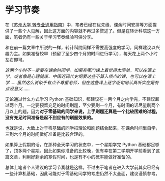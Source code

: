 # 学习节奏

在《[苏州大学 转专业通用指南](https://gaoge011022.gitbook.io/suda-major-change-guide-universal/)》中，笔者已经在优先级、课余时间安排等方面提供了一些个人见解，因此这方面的内容就不再过多赘述了。但是在转计科院这一方面，笔者仍有一些关于学习节奏经验可供分享。

和在前一篇文章中所说的一样，转计科院同样不需要高强度的学习，同样建议以兴趣为主。如果准备较早（预留了至少四个月的时间进行学习），每天花上两个小时左右即可。

_这两个小时不一定要在课余时间学。如果有哪门课上着觉得太简单，可以在课上学。或者像是心理健康、中国近现代史纲要这些不算入绩点的课，也可以在课上学……虽然这么说似乎有点不尊重老师，但在这些课上逐字逐句地认真听实在是有点没意义……_

无论通过什么方式学习 Python 基础知识，都建议在一两个月之内学完，不建议超过两个月。一定要预留充足的时间刷题，至少要刷一个月，有时间的话尽量刷两个月以上的题。因为**对于零基础的同学来说，上手刷题还算是一个比较困难的过程，没有充足时间准备是起不到应有的刷题效果的。**

也就是说，大致上对于零基础的同学把理论和刷题结合起来，在课余时间里自学，三到六个月的时间做好准备是比较合理的。

如果算上假期的话，在那种全天学习的状态中，一个星期学完 Python 基础都足够了，顶多两个星期。因此如果你准备的比较晚，但有幸在第二学期开学前看到了这篇文章，利用好剩余的寒假时间，也是有不小的概率能做好准备的。

总体上笔者个人建议的学习节奏就是这样。不过由于笔者在进入大学前其实已经有一些计算机基础，因此可能对于零基础同学的考虑仍然不太全面，建议谨慎参考。

